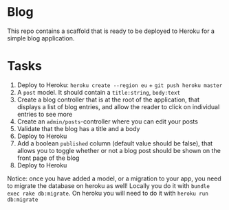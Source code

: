 # Blog

This repo contains a scaffold that is ready to be deployed to Heroku for a simple blog application.

# Tasks

1. Deploy to Heroku: `heroku create --region eu` + `git push heroku master`
1. A `post` model. It should contain a `title:string`, `body:text`
1. Create a blog controller that is at the root of the application, that displays a list of blog entries, and
   allow the reader to click on individual entries to see more
1. Create an `admin/posts`-controller where you can edit your posts
1. Validate that the blog has a title and a body
1. Deploy to Heroku
1. Add a boolean `published` column (default value should be false), that allows you to toggle whether or
   not a blog post should be shown on the front page of the blog
1. Deploy to Heroku

Notice: once you have added a model, or a migration to your app, you need to migrate the database on
heroku as well! Locally you do it with `bundle exec rake db:migrate`. On heroku you will need to do it
with `heroku run db:migrate`
